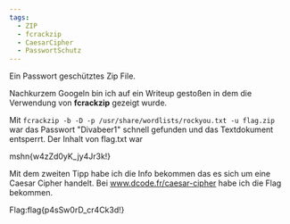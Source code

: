 ```yaml
---
tags:
  - ZIP
  - fcrackzip
  - CaesarCipher
  - PasswortSchutz
---
```


Ein Passwort geschütztes Zip File.

Nachkurzem Googeln bin ich auf ein Writeup gestoßen in dem die Verwendung von __fcrackzip__
gezeigt wurde.

Mit `fcrackzip -b -D -p /usr/share/wordlists/rockyou.txt -u flag.zip` war das Passwort "Divabeer1" schnell gefunden und das Textdokument entsperrt.
Der Inhalt von flag.txt war 

mshn{w4zZd0yK_jy4Jr3k!}


Mit dem zweiten Tipp habe ich die Info bekommen das es sich um eine Caesar Cipher handelt.
Bei www.dcode.fr/caesar-cipher habe ich die Flag bekommen.

Flag:flag{p4sSw0rD_cr4Ck3d!}
